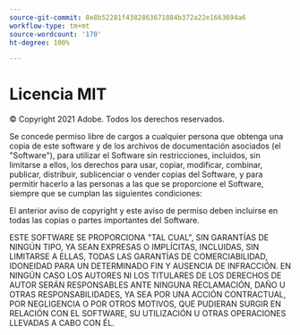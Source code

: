 ```yaml
---
source-git-commit: 8e8b52281f4382863671884b372a22e1663694a6
workflow-type: tm+mt
source-wordcount: '170'
ht-degree: 100%

---
```

# Licencia MIT

© Copyright 2021 Adobe. Todos los derechos reservados.

Se concede permiso libre de cargos a cualquier persona que obtenga una copia
de este software y de los archivos de documentación asociados (el &quot;Software&quot;), para utilizar el Software sin restricciones, incluidos, sin limitarse a ellos, los derechos
para usar, copiar, modificar, combinar, publicar, distribuir, sublicenciar o vender
copias del Software, y para permitir hacerlo a las personas a las que se
proporcione el Software, siempre que se cumplan las siguientes condiciones:

El anterior aviso de copyright y este aviso de permiso deben incluirse en todas las
copias o partes importantes del Software.

ESTE SOFTWARE SE PROPORCIONA &quot;TAL CUAL&quot;, SIN GARANTÍAS DE NINGÚN TIPO, YA SEAN EXPRESAS O IMPLÍCITAS, INCLUIDAS, SIN LIMITARSE A ELLAS, TODAS LAS GARANTÍAS DE COMERCIABILIDAD, IDONEIDAD PARA UN DETERMINADO FIN Y AUSENCIA DE INFRACCIÓN. EN NINGÚN CASO LOS AUTORES NI LOS TITULARES DE LOS DERECHOS DE AUTOR SERÁN RESPONSABLES ANTE NINGUNA RECLAMACIÓN, DAÑO U OTRAS RESPONSABILIDADES, YA SEA POR UNA ACCIÓN CONTRACTUAL, POR NEGLIGENCIA O POR OTROS MOTIVOS, QUE PUDIERAN SURGIR EN RELACIÓN CON EL SOFTWARE, SU UTILIZACIÓN U OTRAS OPERACIONES LLEVADAS A CABO CON ÉL.

